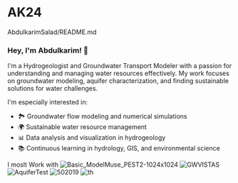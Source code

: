 # AK24
AbdulkarimSalad/README.md
### Hey, I'm Abdulkarim! 👋

I'm a Hydrogeologist and Groundwater Transport Modeler with a passion for understanding and managing water resources effectively. My work focuses on groundwater modeling, aquifer characterization, and finding sustainable solutions for water challenges.

I'm especially interested in:
- 🏞 Groundwater flow modeling and numerical simulations
- 🌍 Sustainable water resource management
- 📊 Data analysis and visualization in hydrogeology
- 📚 Continuous learning in hydrology, GIS, and environmental science

I moslt Work with
![Basic_ModelMuse_PEST2-1024x1024](https://github.com/user-attachments/assets/0139bc62-6995-4897-8c88-b733578ddf31)
![GWVISTAS](https://github.com/user-attachments/assets/c984915f-072b-4632-a58f-2c035ea909f5)
![AquiferTest](https://github.com/user-attachments/assets/a22ffb28-85ef-4bb7-85b8-af5a5d378600)
![502019](https://github.com/user-attachments/assets/1293f6d8-a6e5-44fb-9c58-6332b8cfa2a7)
![th](https://github.com/user-attachments/assets/15562965-80d3-4ae8-86f5-d4f43d7662bc)
